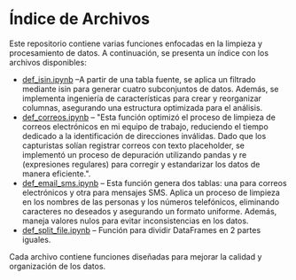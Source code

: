 # Índice de Archivos  

Este repositorio contiene varias funciones enfocadas en la limpieza y procesamiento de datos. A continuación, se presenta un índice con los archivos disponibles:  

- [def_isin.ipynb](def_isin.ipynb) –A partir de una tabla fuente, se aplica un filtrado mediante isin para generar cuatro subconjuntos de datos. Además, se implementa ingeniería de características para crear y reorganizar columnas, asegurando una estructura optimizada para el análisis.  
- [def_correos.ipynb](def_correos.ipynb) – "Esta función optimizó el proceso de limpieza de correos electrónicos en mi equipo de trabajo, reduciendo el tiempo dedicado a la identificación de direcciones inválidas. Dado que los capturistas solían registrar correos con texto placeholder, se implementó un proceso de depuración utilizando pandas y re (expresiones regulares) para corregir y estandarizar los datos de manera eficiente.".
- [def_email_sms.ipynb](def_email_sms.ipynb) – Esta función genera dos tablas: una para correos electrónicos y otra para mensajes SMS. Aplica un proceso de limpieza en los nombres de las personas y los números telefónicos, eliminando caracteres no deseados y asegurando un formato uniforme. Además, maneja valores nulos para evitar inconsistencias en los datos.
- [def_split_file.ipynb](def_split_file.ipynb) – Función para dividir DataFrames en 2 partes iguales.  


Cada archivo contiene funciones diseñadas para mejorar la calidad y organización de los datos.  
